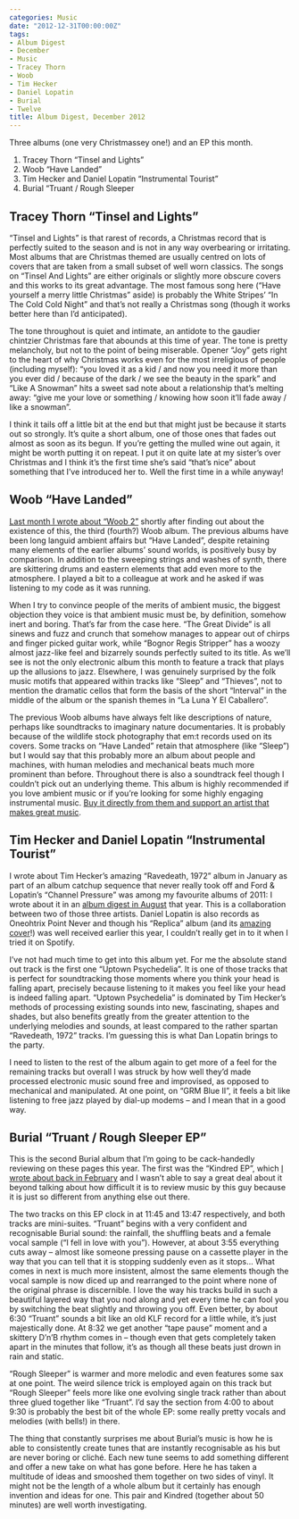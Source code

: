 ```yaml
---
categories: Music
date: "2012-12-31T00:00:00Z"
tags:
- Album Digest
- December
- Music
- Tracey Thorn
- Woob
- Tim Hecker
- Daniel Lopatin
- Burial
- Twelve
title: Album Digest, December 2012
---
```


Three albums (one very Christmassey one!) and an EP this month.

1. Tracey Thorn “Tinsel and Lights”
2. Woob “Have Landed”
3. Tim Hecker and Daniel Lopatin “Instrumental Tourist”
4. Burial “Truant / Rough Sleeper

## Tracey Thorn “Tinsel and Lights”

“Tinsel and Lights” is that rarest of records, a Christmas record that is perfectly suited to the season and is not in any way overbearing or irritating. Most albums that are Christmas themed are usually centred on lots of covers that are taken from a small subset of well worn classics. The songs on “Tinsel And Lights” are either originals or slightly more obscure covers and this works to its great advantage. The most famous song here (“Have yourself a merry little Christmas” aside) is probably the White Stripes’ “In The Cold Cold Night” and that’s not really a Christmas song (though it works better here than I’d anticipated).

The tone throughout is quiet and intimate, an antidote to the gaudier chintzier Christmas fare that abounds at this time of year. The tone is pretty melancholy, but not to the point of being miserable. Opener “Joy” gets right to the heart of why Christmas works even for the most irreligious of people (including myself): “you loved it as a kid / and now you need it more than you ever did / because of the dark / we see the beauty in the spark” and “Like A Snowman” hits a sweet sad note about a relationship that’s melting away: “give me your love or something / knowing how soon it’ll fade away / like a snowman”.

I think it tails off a little bit at the end but that might just be because it starts out so strongly. It’s quite a short album, one of those ones that fades out almost as soon as its begun. If you’re getting the mulled wine out again, it might be worth putting it on repeat. I put it on quite late at my sister’s over Christmas and I think it’s the first time she’s said “that’s nice” about something that I’ve introduced her to. Well the first time in a while anyway!

## Woob “Have Landed”

[Last month I wrote about “Woob 2”](/uc21/) shortly after finding out about the existence of this, the third (fourth?) Woob album. The previous albums have been long languid ambient affairs but “Have Landed”, despite retaining many elements of the earlier albums’ sound worlds, is positively busy by comparison. In addition to the sweeping strings and washes of synth, there are skittering drums and eastern elements that add even more to the atmosphere. I played a bit to a colleague at work and he asked if was listening to my code as it was running.

When I try to convince people of the merits of ambient music, the biggest objection they voice is that ambient music must be, by definition, somehow inert and boring. That’s far from the case here. “The Great Divide” is all sinews and fuzz and crunch that somehow manages to appear out of chirps and finger picked guitar work, while “Bognor Regis Stripper” has a woozy almost jazz-like feel and bizarrely sounds perfectly suited to its title. As we’ll see is not the only electronic album this month to feature a track that plays up the allusions to jazz. Elsewhere, I was genuinely surprised by the folk music motifs that appeared within tracks like “Sleep” and “Thieves”, not to mention the dramatic cellos that form the basis of the short “Interval” in the middle of the album or the spanish themes in “La Luna Y El Caballero”.

The previous Woob albums have always felt like descriptions of nature, perhaps like soundtracks to imaginary nature documentaries. It is probably because of the wildlife stock photography that em:t records used on its covers. Some tracks on “Have Landed” retain that atmosphere (like “Sleep”) but I would say that this probably more an album about people and machines, with human melodies and mechanical beats much more prominent than before. Throughout there is also a soundtrack feel though I couldn’t pick out an underlying theme. This album is highly recommended if you love ambient music or if you’re looking for some highly engaging instrumental music. [Buy it directly from them and support an artist that makes great music](http://woob.bandcamp.com/album/have-landed).

## Tim Hecker and Daniel Lopatin “Instrumental Tourist”

I wrote about Tim Hecker’s amazing “Ravedeath, 1972” album in January as part of an album catchup sequence that never really took off and Ford & Lopatin’s “Channel Pressure” was among my favourite albums of 2011: I wrote about it in an [album digest in August](/album-digest-august-2011/) that year. This is a collaboration between two of those three artists. Daniel Lopatin is also records as Oneohtrix Point Never and though his “Replica” album (and its [amazing cover](http://pitchfork.com/features/take-cover/8705-oneohtrix-point-never-replica/)!) was well received earlier this year, I couldn’t really get in to it when I tried it on Spotify.

I’ve not had much time to get into this album yet. For me the absolute stand out track is the first one “Uptown Psychedelia”. It is one of those tracks that is perfect for soundtracking those moments where you think your head is falling apart, precisely because listening to it makes you feel like your head is indeed falling apart. “Uptown Psychedelia” is dominated by Tim Hecker’s methods of processing existing sounds into new, fascinating, shapes and shades, but also benefits greatly from the greater attention to the underlying melodies and sounds, at least compared to the rather spartan “Ravedeath, 1972” tracks. I’m guessing this is what Dan Lopatin brings to the party.

I need to listen to the rest of the album again to get more of a feel for the remaining tracks but overall I was struck by how well they’d made processed electronic music sound free and improvised, as opposed to mechanical and manipulated. At one point, on “GRM Blue II”, it feels a bit like listening to free jazz played by dial-up modems – and I mean that in a good way.

## Burial “Truant / Rough Sleeper EP”

This is the second Burial album that I’m going to be cack-handedly reviewing on these pages this year. The first was the “Kindred EP”, which [I wrote about back in February](/album-digest-february-2012/) and I wasn’t able to say a great deal about it beyond talking about how difficult it is to review music by this guy because it is just so different from anything else out there.

The two tracks on this EP clock in at 11:45 and 13:47 respectively, and both tracks are mini-suites. “Truant” begins with a very confident and recognisable Burial sound: the rainfall, the shuffling beats and a female vocal sample (“I fell in love with you”). However, at about 3:55 everything cuts away – almost like someone pressing pause on a cassette player in the way that you can tell that it is stopping suddenly even as it stops… What comes in next is much more insistent, almost the same elements though the vocal sample is now diced up and rearranged to the point where none of the original phrase is discernible. I love the way his tracks build in such a beautiful layered way that you nod along and yet every time he can fool you by switching the beat slightly and throwing you off. Even better, by about 6:30 “Truant” sounds a bit like an old KLF record for a little while, it’s just majestically done. At 8:32 we get another “tape pause” moment and a skittery D’n’B rhythm comes in – though even that gets completely taken apart in the minutes that follow, it’s as though all these beats just drown in rain and static.

“Rough Sleeper” is warmer and more melodic and even features some sax at one point. The weird silence trick is employed again on this track but “Rough Sleeper” feels more like one evolving single track rather than about three glued together like “Truant”. I’d say the section from 4:00 to about 9:30 is probably the best bit of the whole EP: some really pretty vocals and melodies (with bells!) in there.

The thing that constantly surprises me about Burial’s music is how he is able to consistently create tunes that are instantly recognisable as his but are never boring or cliché. Each new tune seems to add something different and offer a new take on what has gone before. Here he has taken a multitude of ideas and smooshed them together on two sides of vinyl. It might not be the length of a whole album but it certainly has enough invention and ideas for one. This pair and Kindred (together about 50 minutes) are well worth investigating.
